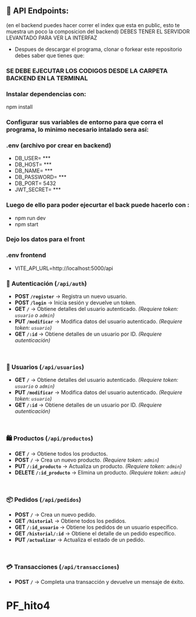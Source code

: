 ## 📌 API Endpoints: 
(en el backend puedes hacer correr el index que esta en public, esto te muestra un poco la composicion del backend) DEBES TENER EL SERVIDOR LEVANTADO PARA VER LA INTERFAZ

- Despues de descargar el programa, clonar o forkear este repositorio debes saber que tienes que: 

### SE DEBE EJECUTAR LOS CODIGOS DESDE LA CARPETA BACKEND EN LA TERMINAL

### Instalar dependencias con:
npm install

### Configurar sus variables de entorno para que corra el programa, lo minimo necesario intalado sera así:

### **.env (archivo por crear en backend)**
- DB_USER= ***
- DB_HOST= ***
- DB_NAME= ***
- DB_PASSWORD= ***
- DB_PORT= 5432
- JWT_SECRET= ***


### Luego de ello para poder ejecurtar el back puede hacerlo con :
- npm run dev
- npm start


### Dejo los datos para el front

### **.env frontend**
- VITE_API_URL=http://localhost:5000/api



### **🔐 Autenticación (`/api/auth`)**  
- **POST `/register`** → Registra un nuevo usuario.  
- **POST `/login`** → Inicia sesión y devuelve un token.  
- **GET `/`** → Obtiene detalles del usuario autenticado. *(Requiere token: `usuario` o `admin`)*  
- **PUT `/modificar`** → Modifica datos del usuario autenticado. *(Requiere token: `usuario`)*  
- **GET `/:id`** → Obtiene detalles de un usuario por ID. *(Requiere autenticación)*  

<br>

### **👤 Usuarios (`/api/usuarios`)**  
- **GET `/`** → Obtiene detalles del usuario autenticado. *(Requiere token: `usuario` o `admin`)*  
- **PUT `/modificar`** → Modifica datos del usuario autenticado. *(Requiere token: `usuario`)*  
- **GET `/:id`** → Obtiene detalles de un usuario por ID. *(Requiere autenticación)*  

<br>

### **🛍️ Productos (`/api/productos`)**  
- **GET `/`** → Obtiene todos los productos.  
- **POST `/`** → Crea un nuevo producto. *(Requiere token: `admin`)*  
- **PUT `/:id_producto`** → Actualiza un producto. *(Requiere token: `admin`)*  
- **DELETE `/:id_producto`** → Elimina un producto. *(Requiere token: `admin`)*  

<br>

### **📦 Pedidos (`/api/pedidos`)**  
- **POST `/`** → Crea un nuevo pedido.  
- **GET `/historial`** → Obtiene todos los pedidos.  
- **GET `/:id_usuario`** → Obtiene los pedidos de un usuario específico.  
- **GET `/historial/:id`** → Obtiene el detalle de un pedido específico.  
- **PUT `/actualizar`** → Actualiza el estado de un pedido.  

<br>

### **💳 Transacciones (`/api/transacciones`)**  
- **POST `/`** → Completa una transacción y devuelve un mensaje de éxito.  
# PF_hito4
